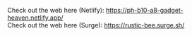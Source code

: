 Check out the web here (Netlify): https://ph-b10-a8-gadget-heaven.netlify.app/  
Check out the web here (Surge): https://rustic-bee.surge.sh/
